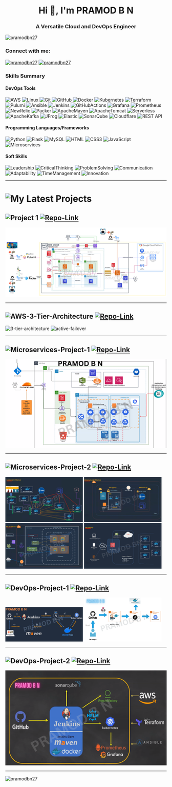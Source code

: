 <h1 align="center">Hi 👋, I'm PRAMOD B N</h1>
<h3 align="center">A Versatile Cloud and DevOps Engineer</h3>

<p align="left"> <img src="https://komarev.com/ghpvc/?username=pramodbn27&label=Profile%20views&color=0e75b6&style=flat" alt="pramodbn27" /> </p>

<h3 align="left">Connect with me:</h3>
<p align="left">
<a href="https://linkedin.com/in/pramodbn27" target="blank"><img align="center" src="https://raw.githubusercontent.com/rahuldkjain/github-profile-readme-generator/master/src/images/icons/Social/linked-in-alt.svg" alt="pramodbn27" height="30" width="40" /></a>
<a href="https://instagram.com/pramodbn27" target="blank"><img align="center" src="https://raw.githubusercontent.com/rahuldkjain/github-profile-readme-generator/master/src/images/icons/Social/instagram.svg" alt="pramodbn27" height="30" width="40" /></a>
</p>

<h3>Skills Summary</h3>
<h4>DevOps Tools</h4>
<p>
<img alt="AWS" src="https://img.shields.io/badge/-AWS-FF9900?style=flat-square&logo=amazonaws&logoColor=white" />
<img alt="Linux" src="https://img.shields.io/badge/-Linux-003366?style=flat-square&logo=linux&logoColor=white" />
<img alt="Git" src="https://img.shields.io/badge/-Git-F05032?style=flat-square&logo=git&logoColor=white" />
<img alt="GitHub" src="https://img.shields.io/badge/-GitHub-181717?style=flat-square&logo=github&logoColor=white" />
<img alt="Docker" src="https://img.shields.io/badge/-Docker-2496ED?style=flat-square&logo=docker&logoColor=white" />
<img alt="Kubernetes" src="https://img.shields.io/badge/-Kubernetes-326CE5?style=flat-square&logo=kubernetes&logoColor=white" />
<img alt="Terraform" src="https://img.shields.io/badge/-Terraform-844FBA?style=flat-square&logo=terraform&logoColor=white" />
<img alt="Pulumi" src="https://img.shields.io/badge/-Pulumi-8A3391?style=flat-square&logo=pulumi&logoColor=white" />
<img alt="Ansible" src="https://img.shields.io/badge/-Ansible-000000?style=flat-square&logo=ansible&logoColor=white" />
<img alt="Jenkins" src="https://img.shields.io/badge/-Jenkins-E23744?style=flat-square&logo=jenkins&logoColor=white" />
<img alt="GitHubActions" src="https://img.shields.io/badge/-GitHub%20Actions-2088FF?style=flat-square&logo=githubactions&logoColor=white" />
<img alt="Grafana" src="https://img.shields.io/badge/-Grafana-F46800?style=flat-square&logo=grafana&logoColor=white" />
<img alt="Prometheus" src="https://img.shields.io/badge/-Prometheus-E6522C?style=flat-square&logo=prometheus&logoColor=white" />
<img alt="NewRelic" src="https://img.shields.io/badge/-NewRelic-1CE783?style=flat-square&logo=newrelic&logoColor=white" />
<img alt="Packer" src="https://img.shields.io/badge/-Packer-02A8EF?style=flat-square&logo=packer&logoColor=white" />
<img alt="ApacheMaven" src="https://img.shields.io/badge/-ApacheMaven-C71A36?style=flat-square&logo=apachemaven&logoColor=white" />
<img alt="ApacheTomcat" src="https://img.shields.io/badge/-ApacheTomcat-F8DC75?style=flat-square&logo=apachetomcat&logoColor=black" />
<img alt="Serverless" src="https://img.shields.io/badge/-Serverless-FD5750?style=flat-square&logo=awslambda&logoColor=white" />
<img alt="ApacheKafka" src="https://img.shields.io/badge/-ApacheKafka-231F20?style=flat-square&logo=apachekafka&logoColor=white" />
<img alt="JFrog" src="https://img.shields.io/badge/-JFrog-40BE46?style=flat-square&logo=jfrog&logoColor=white" />
<img alt="Elastic" src="https://img.shields.io/badge/-ELK-005571?style=flat-square&logo=elastic&logoColor=white" />
<img alt="SonarQube" src="https://img.shields.io/badge/-SonarQube-4E9BCD?style=flat-square&logo=sonarqube&logoColor=white" />
<img alt="Cloudflare" src="https://img.shields.io/badge/-Cloudflare-F38020?style=flat-square&logo=cloudflare&logoColor=white" />
<img alt="REST API" src="https://img.shields.io/badge/-REST%20API-DA3B8A?style=flat-square" />
</p>

<h4>Programming Languages/Frameworks</h4>
<p>
<img alt="Python" src="https://img.shields.io/badge/-Python-4B4B77?style=flat-square&logo=python&logoColor=white" />
<img alt="Flask" src="https://img.shields.io/badge/-Flask-41454A?style=flat-square&logo=flask&logoColor=white" />
<img alt="MySQL" src="https://img.shields.io/badge/-MySQL-FF7800?style=flat-square&logo=mysql&logoColor=white" />
<img alt="HTML" src="https://img.shields.io/badge/-HTML-E34F26?style=flat-square&logo=html5&logoColor=white" />
<img alt="CSS3" src="https://img.shields.io/badge/-CSS-1572B6?style=flat-square&logo=css3&logoColor=white" />
<img alt="JavaScript" src="https://img.shields.io/badge/-JavaScript-F7DF1E?style=flat-square&logo=javascript&logoColor=black" />
<img alt="Microservices" src="https://img.shields.io/badge/-Microservices-C9284D?style=flat-square" />
</p>

<h4>Soft Skills</h4>
<p>
<img alt="Leadership" src="https://img.shields.io/badge/-Leadership-D70010?style=flat-square" />
<img alt="CriticalThinking" src="https://img.shields.io/badge/-Critical%20Thinking-FF6347?style=flat-square" />
<img alt="ProblemSolving" src="https://img.shields.io/badge/-Problem%20Solving-3CB371?style=flat-square" />
<img alt="Communication" src="https://img.shields.io/badge/-Communication-FA005A?style=flat-square" />
<img alt="Adaptability" src="https://img.shields.io/badge/-Adaptability-7B68EE?style=flat-square" />
<img alt="TimeManagement" src="https://img.shields.io/badge/-Time%20Management-F08080?style=flat-square" />
<img alt="Innovation" src="https://img.shields.io/badge/-Innovation-20B2AA?style=flat-square" />
</p>

---

# ![My Latest Projects](https://img.shields.io/badge/My%20Latest%20Projects-f5d505?style=for-the-badge)

## ![Project 1](https://img.shields.io/badge/Project%201-20B2AA?style=for-the-badge) [<img alt="Repo-Link" src="https://img.shields.io/badge/Repo-Link-blue" />](https://github.com/orgs/csye6255-pramodbn/repositories)

![pro-1](architectures/CSYE6225.png)

---

## ![AWS-3-Tier-Architecture](https://img.shields.io/badge/AWS%203%20Tier%20Architecture-20B2AA?style=for-the-badge) [<img alt="Repo-Link" src="https://img.shields.io/badge/Repo-Link-blue" />](https://github.com/pramodbn27/aws-3-tier-architecture)

![3-tier-architecture](architectures/3-tier-architecture.gif)
![active-failover](architectures/active-failover.gif)

---

## ![Microservices-Project-1](https://img.shields.io/badge/Microservices%20Project%201-20B2AA?style=for-the-badge) [<img alt="Repo-Link" src="https://img.shields.io/badge/Repo-Link-blue" />](https://github.com/pramodbn27/Microservices-Project-1)

![ms-1](architectures/microservices-project-1.png)

---

## ![Microservices-Project-2](https://img.shields.io/badge/Microservices%20Project%202-20B2AA?style=for-the-badge) [<img alt="Repo-Link" src="https://img.shields.io/badge/Repo-Link-blue" />](https://github.com/pramodbn27/Microservices-Project-2)

<p float="left">
  <img src="architectures/ms-2.1.png" width="48%" />
  <img src="architectures/ms-2.2.png" width="48%" />
  <img src="architectures/ms-2.3.png" width="48%" />
  <img src="architectures/ms-2.4.png" width="48%" />
</p>

---

## ![DevOps-Project-1](https://img.shields.io/badge/DevOps%20Project%201-20B2AA?style=for-the-badge) [<img alt="Repo-Link" src="https://img.shields.io/badge/Repo-Link-blue" />](https://github.com/pramodbn27/devops-project-1)

<p float="left">
  <img src="architectures/devops-project-1.png" width="48%" />
  <img src="architectures/kubernates-cicd.png" width="48%" />
</p>

---

## ![DevOps-Project-2](https://img.shields.io/badge/DevOps%20Project%202-20B2AA?style=for-the-badge) [<img alt="Repo-Link" src="https://img.shields.io/badge/Repo-Link-blue" />](https://github.com/pramodbn27/devops-project-2)

![devops-project-2](architectures/devops-project-2.png)

---


<p><img align="center" src="https://github-readme-streak-stats.herokuapp.com/?user=pramodbn27&" alt="pramodbn27" /></p>
